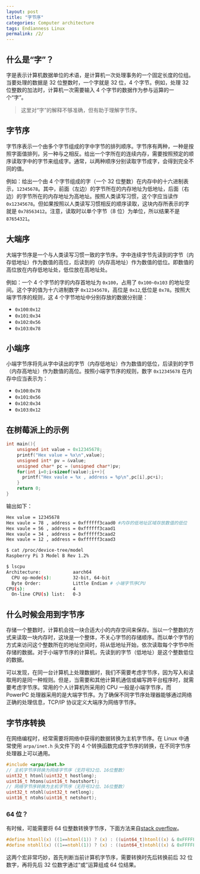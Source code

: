 ```yaml
---
layout: post
title: "字节序"
categories: Computer architecture
tags: Endianness Linux
permalink: /2/
---
```


## 什么是“字”？
字是表示计算机数据单位的术语，是计算机一次处理事务的一个固定长度的位组。当要处理的数据是 32 位整数时，一个字就是 32 位，4 个字节。例如，处理 32 位整数的加法时，计算机一次需要输入 4 个字节的数据作为参与运算的一个“字”。

> 这里对“字”的解释不够准确，但有助于理解字节序。

## 字节序

字节序表示一个由多个字节组成的字中字节的排列顺序。字节序有两种，一种是按照字面值排列，另一种与之相反。给出一个字所在的连续内存，需要按照预定的顺序读取字中的字节来组成字。通常，以两种顺序分别读取字节成字，会得到完全不同的值。

例如：给出一个由 4 个字节组成的字（一个 32 位整数）在内存中的十六进制表示，`12345678`。其中，前面（左边）的字节所在的内存地址为低地址，后面（右边）的字节所在的内存地址为高地址。按照人类读写习惯，这个字应当读作 `0x12345678`。但如果按照以人类读写习惯相反的顺序读取，这块内存所表示的字就是 `0x78563412`。注意，读取时以单个字节（8 位）为单位，所以结果不是 `87654321`。

## 大端序

大端字节序是一个与人类读写习惯一致的字节序。字中连续字节先读到的字节（内存低地址）作为数值的高位，后读到的（内存高地址）作为数值的低位。即数值的高位放在内存低地址处，低位放在高地址处。

例如：一个 4 个字节的字的内存首地址为 `0x100`，占用了 `0x100~0x103` 的地址空间。这个字的值为十六进制数字 `0x12345678`，高位是 `0x12`,低位是 `0x78`。按照大端字节序的规则，这 4 个字节地址中分别存放的数据分别是：
- `0x100`:`0x12`
- `0x101`:`0x34`
- `0x102`:`0x56`
- `0x103`:`0x78`
  
## 小端序
小端字节序将先从字中读出的字节（内存低地址）作为数值的低位，后读到的字节（内存高地址）作为数值的高位。按照小端字节序的规则，数字 `0x12345678` 在内存中应当表示为：
- `0x100`:`0x78`
- `0x101`:`0x56`
- `0x102`:`0x34`
- `0x103`:`0x12`


## 在树莓派上的示例

```c
int main(){
    unsigned int value = 0x12345678;
    printf("Hex value = %x\n",value);
    unsigned int* pv = &value;
    unsigned char* pc = (unsigned char*)pv;
    for(int i=0;i<sizeof(value);i++){
      printf("Hex vaule = %x , address = %p\n",pc[i],pc+i);
    }
    return 0;
}
```
输出如下：

```bash
Hex value = 12345678
Hex vaule = 78 , address = 0xffffff3caad0 #内存的低地址区域存放数值的低位
Hex vaule = 56 , address = 0xffffff3caad1
Hex vaule = 34 , address = 0xffffff3caad2
Hex vaule = 12 , address = 0xffffff3caad3

$ cat /proc/device-tree/model
Raspberry Pi 3 Model B Rev 1.2% 

$ lscpu
Architecture:            aarch64
  CPU op-mode(s):        32-bit, 64-bit
  Byte Order:            Little Endian # 小端字节序CPU
CPU(s):                  4
  On-line CPU(s) list:   0-3

```
## 什么时候会用到字节序
存储一个整数时，计算机会找一块合适大小的内存空间来保存。当以一个整数的方式来读取一块内存时，这块是一个整体，不关心字节的存储顺序。而以单个字节的方式来访问这个整数所在的地址空间时，将从低地址开始，依次读取每个字节中所存储的数据。对于小端字节序的计算机，先读到的字节（低地址）是这个整数低位的数据。

可以发现，在同一台计算机上处理数据时，我们不需要考虑字节序，因为写入和读取用的是同一种规则。但是，当需要和其他计算机通信或编写跨平台程序时，就需要考虑字节序。常用的个人计算机所采用的 CPU 一般是小端字节序，而 PowerPC 处理器采用的是大端字节序。为了确保不同字节序处理器能够通过网络正确的处理信息，TCP/IP 协议定义大端序为网络字节序。

## 字节序转换
在网络编程时，经常需要将网络中获得的数据转换为主机字节序。在 Linux 中通常使用 `arpa/inet.h` 头文件下的 4 个转换函数完成字节序的转换，在不同字节序处理器上可以通用。

```c
#include <arpa/inet.h>
// 主机字节序转换为网络字节序（无符号32位、16位整数）
uint32_t htonl(uint32_t hostlong);
uint16_t htons(uint16_t hostshort);
// 网络字节序转换为主机字节序（无符号32位、16位整数）
uint32_t ntohl(uint32_t netlong);
uint16_t ntohs(uint16_t netshort);
```

### 64 位？
有时候，可能需要将 64 位整数转换字节序，下面方法来自[stack overflow](https://stackoverflow.com/questions/3022552/is-there-any-standard-htonl-like-function-for-64-bits-integers-in-c)。
```c
#define htonll(x) ((1==htonl(1)) ? (x) : ((uint64_t)htonl((x) & 0xFFFFFFFF) << 32) | htonl((x) >> 32))
#define ntohll(x) ((1==ntohl(1)) ? (x) : ((uint64_t)ntohl((x) & 0xFFFFFFFF) << 32) | ntohl((x) >> 32))
```
这两个宏非常巧妙，首先判断当前计算机字节序，需要转换时先后转换前后 32 位数字，再将先后 32 位数字通过“或”运算组成 64 位结果。